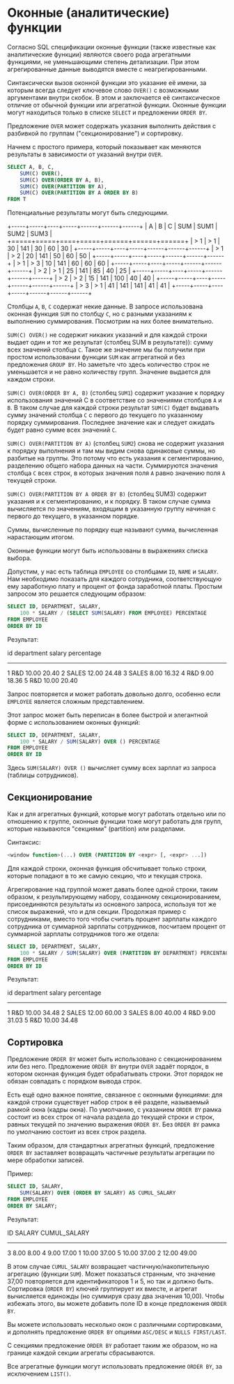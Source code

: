 # Оконные (аналитические) функции

Согласно SQL спецификации оконные функции (также известные как
аналитические функции) являются своего рода агрегатными функциями, не
уменьшающими степень детализации. При этом агрегированные данные
выводятся вместе с неагрегированными.

Синтаксически вызов оконной функции это указание её имени, за которым
всегда следует ключевое слово `OVER()` с возможными аргументами внутри
скобок. В этом и заключается её синтаксическое отличие от обычной
функции или агрегатной функции. Оконные функции могут находиться только
в списке `SELECT` и предложении `ORDER BY`.

Предложение `OVER` может содержать указания выполнить действия с
разбивкой по группам (\"секционирование\") и сортировку.

Начнем с простого примера, который показывает как меняются результаты в
зависимости от указаний внутри `OVER`.

``` sql
SELECT A, B, C,
    SUM(C) OVER(),
    SUM(C) OVER(ORDER BY A, B),
    SUM(C) OVER(PARTITION BY A),
    SUM(C) OVER(PARTITION BY A ORDER BY B)
FROM T
```

Потенциальные результаты могут быть следующими.

+-----+-----+----+-----+------+------+------+
| A   | B   | C  | SUM | SUM1 | SUM2 | SUM3 |
+=====+=====+====+=====+======+======+======+
| > 1 | > 1 | 30 | 141 | 30   | 60   | 30   |
+-----+-----+----+-----+------+------+------+
| > 1 | > 2 | 20 | 141 | 50   | 60   | 50   |
+-----+-----+----+-----+------+------+------+
| > 1 | > 3 | 10 | 141 | 60   | 60   | 60   |
+-----+-----+----+-----+------+------+------+
| > 2 | > 1 | 25 | 141 | 85   | 40   | 25   |
+-----+-----+----+-----+------+------+------+
| > 2 | > 2 | 15 | 141 | 100  | 40   | 40   |
+-----+-----+----+-----+------+------+------+
| > 3 | > 1 | 41 | 141 | 141  | 41   | 41   |
+-----+-----+----+-----+------+------+------+

Столбцы `A`, `B`, `C` содержат некие данные. В запросе использована
оконная функция `SUM` по столбцу `C`, но с разными указаниям к
выполнению суммирования. Посмотрим на них более внимательно.

`SUM(C) OVER()` не содержит никаких указаний и для каждой строки выдает
один и тот же результат (столбец SUM в результате)): сумму всех значений
столбца `C`. Такое же значение мы бы получили при простом использовании
функции `SUM` как аггрегатной и без предложения `GROUP BY`. Но заметьте
что здесь количество строк не уменьшается и не равно количеству групп.
Значение выдается для каждом строки.

`SUM(C) OVER(ORDER BY A, B)` (столбец `SUM1`) содержит указание к
порядку использования значений C в соответствие со значениями столбцов
`A` и `B`. В таком случае для каждой строки результат `SUM(C)` будет
выдавать сумму значений столбца `C` с первого до текущего по указанному
порядку суммирования. Последнее значение как и следует ожидать будет
равно сумме всех значений `C`.

`SUM(C) OVER(PARTITION BY A)` (столбец `SUM2`) снова не содержит
указания к порядку выполнения и там мы видим снова одинаковые суммы, но
разбитые на группы. Это потому что есть указания к сегментированию,
разделению общего набора данных на части. Суммируются значения столбца
`C` всех строк, в которых значения поля `A` равно значению поля `A`
текущей строки.

`SUM(C) OVER(PARTITION BY A ORDER BY B)` (столбец SUM3) содержит
указания и к сегментированию, и к порядку. В таком случае сумма
вычисляется по значениям, входящим в указанную группу начиная с первого
до текущего, в указанном порядке.

Суммы, вычисленные по порядку еще называют сумма, вычисленная
нарастающим итогом.

Оконные функции могут быть использованы в выражениях списка выбора.

Допустим, у нас есть таблица `EMPLOYEE` со столбцами `ID`, `NAME` и
`SALARY`. Нам необходимо показать для каждого сотрудника,
соответствующую ему заработную плату и процент от фонда заработной
платы. Простым запросом это решается следующим образом:

``` sql
SELECT ID, DEPARTMENT, SALARY,
    100 * SALARY / (SELECT SUM(SALARY) FROM EMPLOYEE) PERCENTAGE
FROM EMPLOYEE
ORDER BY ID
```

Результат:

  id   department   salary   percentage
  ---- ------------ -------- ------------
  1    R&D          10.00    20.40
  2    SALES        12.00    24.48
  3    SALES        8.00     16.32
  4    R&D          9.00     18.36
  5    R&D          10.00    20.40

Запрос повторяется и может работать довольно долго, особенно если
`EMPLOYEE` является сложным представлением.

Этот запрос может быть переписан в более быстрой и элегантной форме с
использованием оконных функций:

``` sql
SELECT ID, DEPARTMENT, SALARY,
    100 * SALARY / SUM(SALARY) OVER () PERCENTAGE
FROM EMPLOYEE
ORDER BY ID
```

Здесь `SUM(SALARY) OVER ()` вычисляет сумму всех зарплат из запроса
(таблицы сотрудников).

## Секционирование

Как и для агрегатных функций, которые могут работать отдельно или по
отношению к группе, оконные функции тоже могут работать для групп,
которые называются \"секциями\" (partition) или разделами.

Синтаксис:

``` sql
<window function>(...) OVER (PARTITION BY <expr> [, <expr> ...])
```

Для каждой строки, оконная функция обсчитывает только строки, которые
попадают в то же самую секцию, что и текущая строка.

Агрегирование над группой может давать более одной строки, таким
образом, к результирующему набору, созданному секционированием,
присоединяются результаты из основного запроса, используя тот же список
выражений, что и для секции. Продолжая пример с сотрудниками, вместо
того чтобы считать процент зарплаты каждого сотрудника от суммарной
зарплаты сотрудников, посчитаем процент от суммарной зарплаты
сотрудников того же отдела:

``` sql
SELECT ID, DEPARTMENT, SALARY,
    100 * SALARY / SUM(SALARY) OVER (PARTITION BY DEPARTMENT) PERCENTAGE
FROM EMPLOYEE
ORDER BY ID
```

Результат:

  id   department   salary   percentage
  ---- ------------ -------- ------------
  1    R&D          10.00    34.48
  2    SALES        12.00    60.00
  3    SALES        8.00     40.00
  4    R&D          9.00     31.03
  5    R&D          10.00    34.48

## Сортировка

Предложение `ORDER BY` может быть использовано с секционированием или
без него. Предложение `ORDER BY` внутри `OVER` задаёт порядок, в котором
оконная функция будет обрабатывать строки. Этот порядок не обязан
совпадать с порядком вывода строк.

Есть ещё одно важное понятие, связанное с оконными функциями: для каждой
строки существует набор строк в её разделе, называемый рамкой окна
(кадры окна). По умолчанию, с указанием `ORDER BY` рамка состоит из всех
строк от начала раздела до текущей строки и строк, равных текущей по
значению выражения `ORDER BY`. Без `ORDER BY` рамка по умолчанию состоит
из всех строк раздела.

Таким образом, для стандартных агрегатных функций, предложение
`ORDER BY` заставляет возвращать частичные результаты агрегации по мере
обработки записей.

Пример:

``` sql
SELECT ID, SALARY,
    SUM(SALARY) OVER (ORDER BY SALARY) AS CUMUL_SALARY
FROM EMPLOYEE
ORDER BY SALARY;
```

Результат:

  ID   SALARY   CUMUL_SALARY
  ---- -------- --------------
  3    8.00     8.00
  4    9.00     17.00
  1    10.00    37.00
  5    10.00    37.00
  2    12.00    49.00

В этом случае `CUMUL_SALARY` возвращает частичную/накопительную
агрегацию (функции `SUM`). Может показаться странным, что значение 37,00
повторяется для идентификаторов 1 и 5, но так и должно быть. Сортировка
(`ORDER BY`) ключей группирует их вместе, и агрегат вычисляется единожды
(но суммируя сразу два значения 10,00). Чтобы избежать этого, вы можете
добавить поле ID в конце предложения `ORDER BY`.

Вы можете использовать несколько окон с различными сортировками, и
дополнять предложение `ORDER BY` опциями `ASC/DESC` и
`NULLS FIRST/LAST`.

С секциями предложение `ORDER BY` работает таким же образом, но на
границе каждой секции агрегаты сбрасываются.

Все агрегатные функции могут использовать предложение `ORDER BY`, за
исключением `LIST()`.
